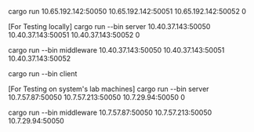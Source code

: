 cargo run  10.65.192.142:50050 10.65.192.142:50051 10.65.192.142:50052 0

[For Testing locally]
cargo run  --bin server 10.40.37.143:50050 10.40.37.143:50051 10.40.37.143:50052 0

cargo run --bin middleware 10.40.37.143:50050 10.40.37.143:50051 10.40.37.143:50052

cargo run --bin client

[For Testing on system's lab machines]
cargo run --bin server 10.7.57.87:50050 10.7.57.213:50050 10.7.29.94:50050 0

cargo run --bin middleware 10.7.57.87:50050 10.7.57.213:50050 10.7.29.94:50050
